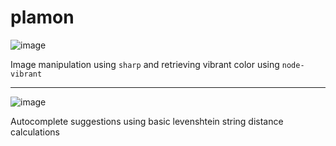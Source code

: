 # plamon

![image](https://user-images.githubusercontent.com/90565423/158462006-1f541d9c-7114-48a9-8ce9-e037ae8a770b.png)

Image manipulation using `sharp` and retrieving vibrant color using `node-vibrant`

---

![image](https://user-images.githubusercontent.com/90565423/158461684-f347c444-d45c-4ed1-932d-29e4d0333d95.png)

Autocomplete suggestions using basic levenshtein string distance calculations

